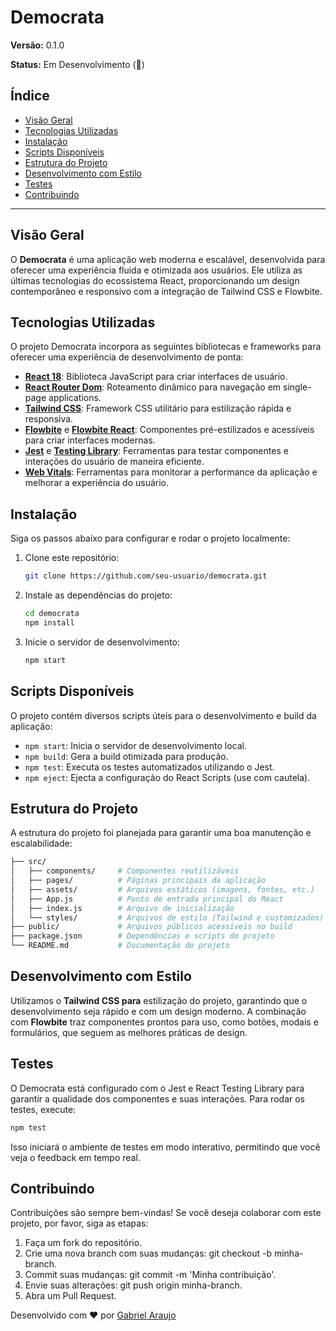 # Democrata

**Versão:** 0.1.0

**Status:** Em Desenvolvimento (🚧)

## Índice

- [Visão Geral](#visão-geral)
- [Tecnologias Utilizadas](#tecnologias-utilizadas)
- [Instalação](#instalação)
- [Scripts Disponíveis](#scripts-disponíveis)
- [Estrutura do Projeto](#estrutura-do-projeto)
- [Desenvolvimento com Estilo](#desenvolvimento-com-estilo)
- [Testes](#testes)
- [Contribuindo](#contribuindo)

---

## Visão Geral

O **Democrata** é uma aplicação web moderna e escalável, desenvolvida para oferecer uma experiência fluida e otimizada aos usuários. Ele utiliza as últimas tecnologias do ecossistema React, proporcionando um design contemporâneo e responsivo com a integração de Tailwind CSS e Flowbite.

## Tecnologias Utilizadas

O projeto Democrata incorpora as seguintes bibliotecas e frameworks para oferecer uma experiência de desenvolvimento de ponta:

- **[React 18](https://reactjs.org/)**: Biblioteca JavaScript para criar interfaces de usuário.
- **[React Router Dom](https://reactrouter.com/)**: Roteamento dinâmico para navegação em single-page applications.
- **[Tailwind CSS](https://tailwindcss.com/)**: Framework CSS utilitário para estilização rápida e responsiva.
- **[Flowbite](https://flowbite.com/)** e **[Flowbite React](https://github.com/themesberg/flowbite-react)**: Componentes pré-estilizados e acessíveis para criar interfaces modernas.
- **[Jest](https://jestjs.io/)** e **[Testing Library](https://testing-library.com/)**: Ferramentas para testar componentes e interações do usuário de maneira eficiente.
- **[Web Vitals](https://web.dev/vitals/)**: Ferramentas para monitorar a performance da aplicação e melhorar a experiência do usuário.

## Instalação

Siga os passos abaixo para configurar e rodar o projeto localmente:

1. Clone este repositório:
   ```bash
   git clone https://github.com/seu-usuario/democrata.git
2. Instale as dependências do projeto:
   ```bash
   cd democrata
   npm install
3. Inicie o servidor de desenvolvimento:
   ```bash
   npm start

## Scripts Disponíveis

O projeto contém diversos scripts úteis para o desenvolvimento e build da aplicação:

- `npm start`: Inicia o servidor de desenvolvimento local.
- `npm build`: Gera a build otimizada para produção.
- `npm test`: Executa os testes automatizados utilizando o Jest.
- `npm eject`: Ejecta a configuração do React Scripts (use com cautela).

## Estrutura do Projeto

A estrutura do projeto foi planejada para garantir uma boa manutenção e escalabilidade:
   ```bash
   ├── src/
│   ├── components/     # Componentes reutilizáveis
│   ├── pages/          # Páginas principais da aplicação
│   ├── assets/         # Arquivos estáticos (imagens, fontes, etc.)
│   ├── App.js          # Ponto de entrada principal do React
│   ├── index.js        # Arquivo de inicialização
│   └── styles/         # Arquivos de estilo (Tailwind e customizados)
├── public/             # Arquivos públicos acessíveis no build
├── package.json        # Dependências e scripts do projeto
└── README.md           # Documentação do projeto
   ```

## Desenvolvimento com Estilo

Utilizamos o **Tailwind CSS para** estilização do projeto, garantindo que o desenvolvimento seja rápido e com um design moderno. A combinação com **Flowbite** traz componentes prontos para uso, como botões, modais e formulários, que seguem as melhores práticas de design.

## Testes
O Democrata está configurado com o Jest e React Testing Library para garantir a qualidade dos componentes e suas interações. Para rodar os testes, execute:

```bash
npm test
```
Isso iniciará o ambiente de testes em modo interativo, permitindo que você veja o feedback em tempo real.

## Contribuindo

Contribuições são sempre bem-vindas! Se você deseja colaborar com este projeto, por favor, siga as etapas:

1. Faça um fork do repositório.
2. Crie uma nova branch com suas mudanças: git checkout -b minha-branch.
3. Commit suas mudanças: git commit -m 'Minha contribuição'.
4. Envie suas alterações: git push origin minha-branch.
5. Abra um Pull Request.

Desenvolvido com ❤️ por [Gabriel Araujo]([https://www.seusite.com](https://drive.google.com/file/d/1QmHo5wfRp0mjXMJLf3gKz_aHaqEptpKg/view?usp=drive_link))

